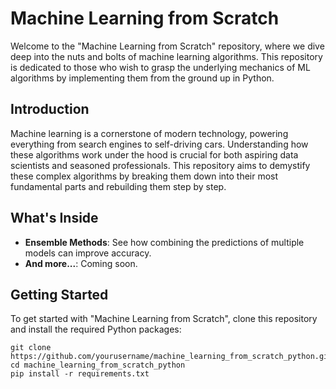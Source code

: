 # Machine Learning from Scratch

Welcome to the "Machine Learning from Scratch" repository, where we dive deep into the nuts and bolts of machine learning algorithms. This repository is dedicated to those who wish to grasp the underlying mechanics of ML algorithms by implementing them from the ground up in Python.

## Introduction

Machine learning is a cornerstone of modern technology, powering everything from search engines to self-driving cars. Understanding how these algorithms work under the hood is crucial for both aspiring data scientists and seasoned professionals. This repository aims to demystify these complex algorithms by breaking them down into their most fundamental parts and rebuilding them step by step.

## What's Inside

- **Ensemble Methods**: See how combining the predictions of multiple models can improve accuracy.
- **And more...**: Coming soon.

## Getting Started

To get started with "Machine Learning from Scratch", clone this repository and install the required Python packages:

```
git clone https://github.com/yourusername/machine_learning_from_scratch_python.git
cd machine_learning_from_scratch_python
pip install -r requirements.txt
```
